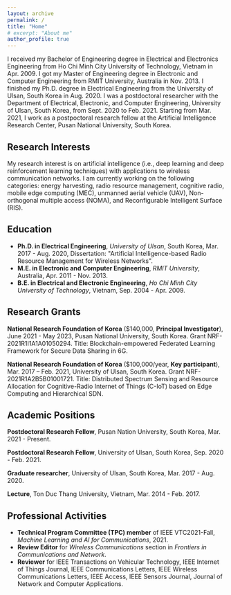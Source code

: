 ```yaml
---
layout: archive
permalink: /
title: "Home"
# excerpt: "About me"
author_profile: true
---
```


I received my Bachelor of Engineering degree in Electrical and Electronics Engineering from Ho Chi Minh City University of Technology, Vietnam in Apr. 2009. I got my Master of Engineering degree in Electronic and Computer Engineering from RMIT University, Australia in Nov. 2013. I finished my Ph.D. degree in Electrical Engineering from the University of Ulsan, South Korea in Aug. 2020. I was a postdoctoral researcher with the Department of Electrical, Electronic, and Computer Engineering, University of Ulsan, South Korea, from Sept. 2020 to Feb. 2021. Starting from Mar. 2021, I work as a postpoctoral research fellow at the Artificial Intelligence Research Center, Pusan National University, South Korea.  

## Research Interests

My research interest is on artificial intelligence (i.e., deep learning and deep reinforcement learning techniques) with applications to wireless communication networks. I am currently working on the following categories: energy harvesting,  radio resource management, cognitive radio, mobile edge computing (MEC), unmanned aerial vehicle (UAV), Non-orthogonal multiple access (NOMA), and Reconfigurable Intelligent Surface (RIS).

## Education

- **Ph.D. in Electrical Engineering**, _University of Ulsan_, South Korea, Mar. 2017 - Aug. 2020, Dissertation: "Artificial Intelligence-based Radio Resource Management for Wireless Networks".
- **M.E. in Electronic and Computer Engineering**, _RMIT University_, Australia, Apr. 2011 - Nov. 2013.
- **B.E. in Electrical and Electronic Engineering**, _Ho Chi Minh City University of Technology_, Vietnam, Sep. 2004 - Apr. 2009.

## Research Grants

**National Research Foundation of Korea** ($140,000, **Principal Investigator**), June 2021 - May 2023, Pusan National University, South Korea. Grant NRF-2021R1I1A1A01050294. Title: Blockchain-empowered Federated Learning Framework for Secure Data Sharing in 6G.

**National Research Foundation of Korea** ($100,000/year, **Key participant**), Mar. 2017 – Feb. 2021, University of Ulsan, South Korea. Grant NRF-2021R1A2B5B01001721. Title: Distributed Spectrum Sensing and Resource Allocation for Cognitive-Radio Internet of Things (C-IoT) based on Edge Computing and Hierarchical SDN.

## Academic Positions

**Postdoctoral Research Fellow**, Pusan Nation University, South Korea, Mar. 2021 - Present.

**Postdoctoral Research Fellow**, University of Ulsan, South Korea, Sep. 2020 - Feb. 2021.

**Graduate researcher**, University of Ulsan, South Korea, Mar. 2017 - Aug. 2020.

**Lecture**, Ton Duc Thang University, Vietnam, Mar. 2014 - Feb. 2017.



## Professional Activities

- **Technical Program Committee (TPC) member** of IEEE VTC2021-Fall, _Machine Learning and AI for Communications_, 2021.
- **Review Editor** for _Wireless Communications_ section in _Frontiers in Communications and Network_.
- **Reviewer** for IEEE Transactions on Vehicular Technology, IEEE Internet of Things Journal, IEEE Communications Letters, IEEE Wireless Communications Letters, IEEE Access, IEEE Sensors Journal, Journal of Network and Computer Applications.

